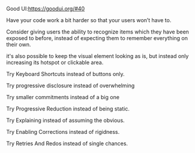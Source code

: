 Good UI:https://goodui.org/#40

Have your code work a bit harder so that your users won’t have to.

Consider giving users the ability to recognize items which they have been exposed to before, instead of expecting them to remember everything on their own.

it's also possible to keep the visual element looking as is, but instead only increasing its hotspot or clickable area.

Try Keyboard Shortcuts instead of buttons only. 

Try progressive disclosure instead of overwhelming

Try smaller commitments instead of a big one

Try Progressive Reduction instead of being static. 

Try Explaining instead of assuming the obvious. 

Try Enabling Corrections instead of rigidness. 

Try Retries And Redos instead of single chances. 
